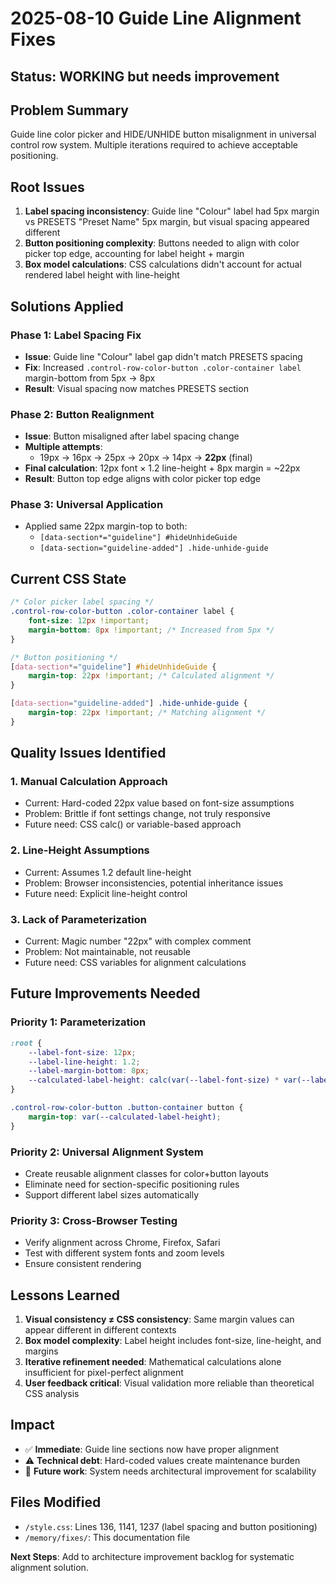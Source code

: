 # 2025-08-10 Guide Line Alignment Fixes

## Status: WORKING but needs improvement

## Problem Summary
Guide line color picker and HIDE/UNHIDE button misalignment in universal control row system. Multiple iterations required to achieve acceptable positioning.

## Root Issues
1. **Label spacing inconsistency**: Guide line "Colour" label had 5px margin vs PRESETS "Preset Name" 5px margin, but visual spacing appeared different
2. **Button positioning complexity**: Buttons needed to align with color picker top edge, accounting for label height + margin
3. **Box model calculations**: CSS calculations didn't account for actual rendered label height with line-height

## Solutions Applied

### Phase 1: Label Spacing Fix
- **Issue**: Guide line "Colour" label gap didn't match PRESETS spacing
- **Fix**: Increased `.control-row-color-button .color-container label` margin-bottom from 5px → 8px
- **Result**: Visual spacing now matches PRESETS section

### Phase 2: Button Realignment  
- **Issue**: Button misaligned after label spacing change
- **Multiple attempts**:
  - 19px → 16px → 25px → 20px → 14px → **22px** (final)
- **Final calculation**: 12px font × 1.2 line-height + 8px margin = ~22px
- **Result**: Button top edge aligns with color picker top edge

### Phase 3: Universal Application
- Applied same 22px margin-top to both:
  - `[data-section*="guideline"] #hideUnhideGuide`
  - `[data-section="guideline-added"] .hide-unhide-guide`

## Current CSS State
```css
/* Color picker label spacing */
.control-row-color-button .color-container label {
    font-size: 12px !important;
    margin-bottom: 8px !important; /* Increased from 5px */
}

/* Button positioning */
[data-section*="guideline"] #hideUnhideGuide {
    margin-top: 22px !important; /* Calculated alignment */
}

[data-section="guideline-added"] .hide-unhide-guide {
    margin-top: 22px !important; /* Matching alignment */
}
```

## Quality Issues Identified

### 1. **Manual Calculation Approach**
- Current: Hard-coded 22px value based on font-size assumptions
- Problem: Brittle if font settings change, not truly responsive
- Future need: CSS calc() or variable-based approach

### 2. **Line-Height Assumptions**
- Current: Assumes 1.2 default line-height 
- Problem: Browser inconsistencies, potential inheritance issues
- Future need: Explicit line-height control

### 3. **Lack of Parameterization**
- Current: Magic number "22px" with complex comment
- Problem: Not maintainable, not reusable
- Future need: CSS variables for alignment calculations

## Future Improvements Needed

### Priority 1: Parameterization
```css
:root {
    --label-font-size: 12px;
    --label-line-height: 1.2;
    --label-margin-bottom: 8px;
    --calculated-label-height: calc(var(--label-font-size) * var(--label-line-height) + var(--label-margin-bottom));
}

.control-row-color-button .button-container button {
    margin-top: var(--calculated-label-height);
}
```

### Priority 2: Universal Alignment System
- Create reusable alignment classes for color+button layouts
- Eliminate need for section-specific positioning rules
- Support different label sizes automatically

### Priority 3: Cross-Browser Testing
- Verify alignment across Chrome, Firefox, Safari
- Test with different system fonts and zoom levels
- Ensure consistent rendering

## Lessons Learned
1. **Visual consistency ≠ CSS consistency**: Same margin values can appear different in different contexts
2. **Box model complexity**: Label height includes font-size, line-height, and margins
3. **Iterative refinement needed**: Mathematical calculations alone insufficient for pixel-perfect alignment
4. **User feedback critical**: Visual validation more reliable than theoretical CSS analysis

## Impact
- ✅ **Immediate**: Guide line sections now have proper alignment
- ⚠️ **Technical debt**: Hard-coded values create maintenance burden
- 🔄 **Future work**: System needs architectural improvement for scalability

## Files Modified
- `/style.css`: Lines 136, 1141, 1237 (label spacing and button positioning)
- `/memory/fixes/`: This documentation file

**Next Steps**: Add to architecture improvement backlog for systematic alignment solution.